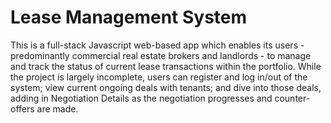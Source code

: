 # Lease Management System

This is a full-stack Javascript web-based app which enables its users - predominantly commercial real estate brokers and landlords - to manage and track the status of current lease transactions within the portfolio. While the project is largely incomplete, users can register and log in/out of the system; view current ongoing deals with tenants; and dive into those deals, adding in Negotiation Details as the negotiation progresses and counter-offers are made.
